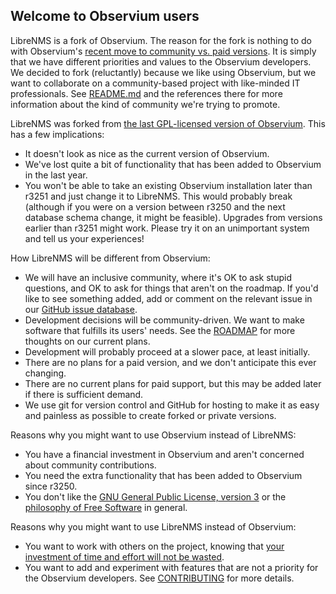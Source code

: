 Welcome to Observium users
--------------------------

LibreNMS is a fork of Observium.  The reason for the fork is nothing to do
with Observium's [recent move to community vs. paid versions][1].  It is
simply that we have different priorities and values to the Observium
developers.  We decided to fork (reluctantly) because we like using
Observium, but we want to collaborate on a community-based project with
like-minded IT professionals.  See [README.md][2] and the references there
for more information about the kind of community we're trying to promote.

LibreNMS was forked from [the last GPL-licensed version of Observium][3].
This has a few implications:
- It doesn't look as nice as the current version of Observium.
- We've lost quite a bit of functionality that has been added to Observium
  in the last year.
- You won't be able to take an existing Observium installation later than
  r3251 and just change it to LibreNMS.  This would probably break (although
  if you were on a version between r3250 and the next database schema
  change, it might be feasible).  Upgrades from versions earlier than r3251
  might work.  Please try it on an unimportant system and tell us your
  experiences!

How LibreNMS will be different from Observium:
- We will have an inclusive community, where it's OK to ask stupid
  questions, and OK to ask for things that aren't on the roadmap.  If you'd
  like to see something added, add or comment on the relevant issue in our
  [GitHub issue database][9].
- Development decisions will be community-driven.  We want to make software
  that fulfills its users' needs.  See the [ROADMAP][4] for more thoughts
  on our current plans.
- Development will probably proceed at a slower pace, at least initially.
- There are no plans for a paid version, and we don't anticipate this ever
  changing.
- There are no current plans for paid support, but this may be added later
  if there is sufficient demand.
- We use git for version control and GitHub for hosting to make it as easy
  and painless as possible to create forked or private versions.

Reasons why you might want to use Observium instead of LibreNMS:
- You have a financial investment in Observium and aren't concerned about
  community contributions.
- You need the extra functionality that has been added to Observium since
  r3250.
- You don't like the [GNU General Public License, version 3][5] or the
  [philosophy of Free Software][6] in general.

Reasons why you might want to use LibreNMS instead of Observium:
- You want to work with others on the project, knowing that [your
  investment of time and effort will not be wasted][7].
- You want to add and experiment with features that are not a priority for
  the Observium developers.  See [CONTRIBUTING][8] for more details.

[1]: http://postman.memetic.org/pipermail/observium/2013-October/003915.html
"Observium edition split announcement"
[2]: https://github.com/librenms/librenms/blob/master/README.md
"LibreNMS README"
[3]: http://fisheye.observium.org/rdiff/Observium?csid=3251&u&N
"Link to Observium license change"
[4]: https://github.com/librenms/librenms/blob/master/doc/ROADMAP.md
"LibreNMS ROADMAP"
[5]: https://github.com/librenms/librenms/blob/master/LICENSE.txt
"LibreNMS copy of GPL v3"
[6]: http://www.gnu.org/philosophy/free-sw.html
"Free Software Foundation - what is free software?"
[7]: http://libertysys.com.au/blog/observium-and-gpl
"Paul's blog on what the GPL offers users"
[8]: https://github.com/librenms/librenms/blob/master/doc/CONTRIBUTING.md 
"Contribution guidelines"
[9]: https://github.com/librenms/librenms/issues
"LibreNMS issue database at GitHub"

